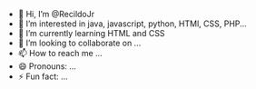 - 👋 Hi, I’m @RecildoJr
- 👀 I’m interested in java, javascript, python, HTMl, CSS, PHP...
- 🌱 I’m currently learning HTML and CSS
- 💞️ I’m looking to collaborate on ...
- 📫 How to reach me ...
- 😄 Pronouns: ...
- ⚡ Fun fact: ...

<!---
RecildoJr/RecildoJr is a ✨ special ✨ repository because its `README.md` (this file) appears on your GitHub profile.
You can click the Preview link to take a look at your changes.
--->
